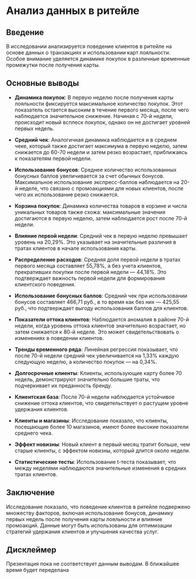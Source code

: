 # Анализ данных в ритейле

## Введение
В исследовании анализируется поведение клиентов в ритейле на основе данных о транзакциях и использовании карт лояльности. Особое внимание уделяется динамике покупок в различные временные промежутки после получения карты.

## Основные выводы

- **Динамика покупок**: В первую неделю после получения карты лояльности фиксируется максимальное количество покупок. Этот показатель остается высоким в течение первого месяца, после чего наблюдается значительное снижение. Начиная с 70-й недели, происходит новый всплеск покупок, однако он не достигает уровней первых недель.

- **Средний чек**: Аналогичная динамика наблюдается и в среднем чеке, который также достигает максимума в первую неделю, затем снижается до 60-70 недели и затем резко возрастает, приближаясь к показателям первой недели.

- **Использование бонусов**: Среднее количество использованных бонусных баллов увеличивается за счет обычных бонусов. Максимальное использование экспресс-баллов наблюдается на 20-й неделе, что связано с промоакциями для новых клиентов, после чего их использование резко снижается.

- **Корзина покупок**: Динамика количества товаров в корзине и числа уникальных товаров также схожа: максимальные значения достигаются в первую неделю, затем наблюдается рост после 70-й недели.

- **Влияние первой недели**: Средний чек в первую неделю превышает уровень на 20,29%. Это указывает на значительные различия в тратах клиентов в начале использования карты.

- **Распределение расходов**: Средняя доля первой недели в тратах первого месяца составляет 55,78%, а без учета клиентов, прекративших покупки после первой недели — 44,18%. Это подтверждает важность первой недели для формирования клиентского поведения.

- **Использование бонусных баллов**: Средний чек при использовании бонусов составляет 466,71 руб., в то время как без них — 425,55 руб., что подтверждает выгоду использования баллов для клиентов.

- **Показатели оттока клиентов**: Наблюдается аномалия в районе 70-й недели, когда уровень оттока клиентов значительно возрастает, но затем снижается к 80-й неделе. Это может свидетельствовать о изменениях в поведении клиентов.

- **Тренды временного ряда**: Линейная регрессия показывает, что после 70-й недели средний чек увеличивается на 1,33% каждую следующую неделю, а количество покупок — на 0,34%.

- **Долгосрочные клиенты**: Клиенты, использующие карту более 70 недель, демонстрируют значительно большие траты, что подчеркивает их преданность бренду.

- **Клиентская база**: После 70-й недели наблюдается устойчивое снижение оттока клиентов, что свидетельствует о растущем уровне удержания клиентов.

- **Клиенты и магазины**: Исследование показало, что клиенты, посещающие более 10 магазинов, имеют более высокие показатели среднего чека.

- **Эффект новизны**: Новый клиент в первый месяц тратит больше, чем старые клиенты, с эффектом новизны, который длится около недели.

- **Статистические тесты**: Использование t-теста показывает, что между неделями наблюдаются значительные изменения в средних тратах клиентов.

## Заключение
Исследование показало, что поведение клиентов в ритейле подвержено множеству факторов, включая использование бонусов, динамику первых недель после получения карты лояльности и влияние промоакций. Данные могут быть использованы для оптимизации стратегий удержания клиентов и улучшения качества услуг.

## Дисклеймер

Презентация пока не соответствует данным выводам. В ближайшее время будет переделана
